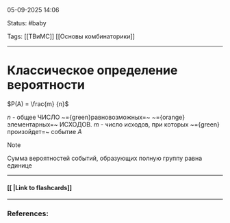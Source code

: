 
05-09-2025 14:06

Status: #baby 

Tags: [[ТВиМС]] [[Основы комбинаторики]]

---
# Классическое определение вероятности

$P(A) = \frac{m} {n}$

$n$ - общее ЧИСЛО ~={green}равновозможных=~ ~={orange}элементарных=~ ИСХОДОВ.
$m$ - число исходов, при которых ~={green}произойдет=~ событие $A$

>[!note] 
>Сумма вероятностей событий, образующих полную группу равна единице

----
#### [[ |Link to flashcards]]



---
### References:

